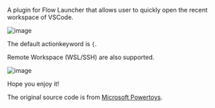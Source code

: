 A plugin for Flow Launcher that allows user to quickly open the recent workspace of VSCode.

![image](https://github.com/taooceros/Flow.Plugin.CursorWorkspace/assets/45326534/15609d5d-869f-4df4-b62a-0d0d9b3fc31a)

The default actionkeyword is `{`.

Remote Workspace (WSL/SSH) are also supported.

![image](https://github.com/taooceros/Flow.Plugin.CursorWorkspace/assets/45326534/277df331-e124-448b-8411-d20bf6418b76)

Hope you enjoy it!

The original source code is from [Microsoft Powertoys](https://github.com/microsoft/PowerToys/tree/main/src/modules/launcher/Plugins/Community.PowerToys.Run.Plugin.CursorWorkspaces).
